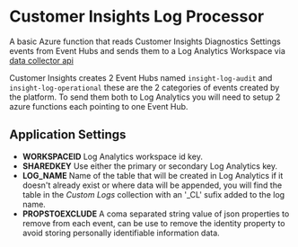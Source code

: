 # Customer Insights Log Processor

A basic Azure function that reads Customer Insights Diagnostics Settings events from Event Hubs and sends them to a Log Analytics Workspace via [data collector api](https://docs.microsoft.com/en-us/azure/azure-monitor/logs/data-collector-api) 

Customer Insights creates 2 Event Hubs named `insight-log-audit` and `insight-log-operational` these are the 2 categories of events created by the platform. To send them both to Log Analytics you will need to setup 2 azure functions each pointing to one Event Hub.

## Application Settings
* **WORKSPACEID** Log Analytics workspace id key.
* **SHAREDKEY** Use either the primary or secondary Log Analytics key.
* **LOG_NAME** Name of the table that will be created in Log Analytics if it doesn't already exist or where data will be appended, you will find the table in the *Custom Logs* collection with an '_CL' sufix added to the log name.
* **PROPSTOEXCLUDE** A coma separated string value of json properties to remove from each event, can be use to remove the identity property to avoid storing personally identifiable information data. 

